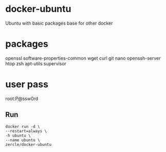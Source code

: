 # docker-ubuntu
Ubuntu with basic packages base for other docker

# packages
openssl
software-properties-common
wget
curl
git
nano
openssh-server
htop
zsh
apt-utils
supervisor

# user pass
root:P@ssw0rd

## Run

	docker run -d \
	--restart=always \
	-h ubuntu \
	--name ubuntu \
	zercle/docker-ubuntu

